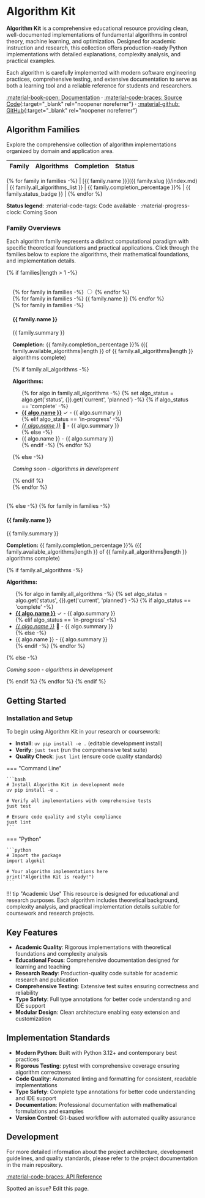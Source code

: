 # Algorithm Kit

**Algorithm Kit** is a comprehensive educational resource providing clean, well-documented implementations of fundamental algorithms in control theory, machine learning, and optimization. Designed for academic instruction and research, this collection offers production-ready Python implementations with detailed explanations, complexity analysis, and practical examples.

Each algorithm is carefully implemented with modern software engineering practices, comprehensive testing, and extensive documentation to serve as both a learning tool and a reliable reference for students and researchers.

[:material-book-open: Documentation](api.md) · [:material-code-braces: Source Code](https://github.com/jeffrichley/algokit){:target="_blank" rel="noopener noreferrer"} · [:material-github: GitHub](https://github.com/jeffrichley/algokit){:target="_blank" rel="noopener noreferrer"}

## Algorithm Families

Explore the comprehensive collection of algorithm implementations organized by domain and application area.

| Family | Algorithms | Completion | Status |
| --- | --- | --- | --- |
{% for family in families -%}
| [{{ family.name }}]({{ family.slug }}/index.md) | {{ family.all_algorithms_list }} | {{ family.completion_percentage }}% | {{ family.status_badge }} |
{% endfor %}

**Status legend**: :material-code-tags: Code available · :material-progress-clock: Coming Soon

### Family Overviews

Each algorithm family represents a distinct computational paradigm with specific theoretical foundations and practical applications. Click through the families below to explore the algorithms, their mathematical foundations, and implementation details.

{% if families|length > 1 -%}
<div class="family-overviews-container" style="border: 2px solid var(--md-default-fg-color--light); border-radius: 8px; padding: 16px; margin: 16px 0; background-color: var(--md-default-bg-color--lightest);">
<div class="tabbed-set" data-tabs="1:{{ families|length }}">
{% for family in families -%}
<input id="__tabbed_1_{{ loop.index }}" name="__tabbed_1" type="radio" {% if loop.first %}checked="checked"{% endif %} />
{% endfor %}
<div class="tabbed-labels">
{% for family in families -%}
<label for="__tabbed_1_{{ loop.index }}">{{ family.name }}</label>
{% endfor %}
</div>
<div class="tabbed-content">
{% for family in families -%}
<div class="tabbed-block">
<h4>{{ family.name }}</h4>
<p>{{ family.summary }}</p>

<p><strong>Completion:</strong> {{ family.completion_percentage }}% ({{ family.available_algorithms|length }} of {{ family.all_algorithms|length }} algorithms complete)</p>

{% if family.all_algorithms -%}
<p><strong>Algorithms:</strong></p>
<ul>
{% for algo in family.all_algorithms -%}
{% set algo_status = algo.get('status', {}).get('current', 'planned') -%}
{% if algo_status == 'complete' -%}
<li><a href="{{ family.slug }}/{{ algo.slug }}.md"><strong>{{ algo.name }}</strong></a> ✓ - {{ algo.summary }}</li>
{% elif algo_status == 'in-progress' -%}
<li><a href="{{ family.slug }}/{{ algo.slug }}.md"><em>{{ algo.name }}</em></a> 🚧 - {{ algo.summary }}</li>
{% else -%}
<li>{{ algo.name }} - {{ algo.summary }}</li>
{% endif -%}
{% endfor %}
</ul>
{% else -%}
<p><em>Coming soon - algorithms in development</em></p>
{% endif %}
</div>
{% endfor %}
</div>
</div>
</div>
{% else -%}
{% for family in families -%}
<h4>{{ family.name }}</h4>
<p>{{ family.summary }}</p>

<p><strong>Completion:</strong> {{ family.completion_percentage }}% ({{ family.available_algorithms|length }} of {{ family.all_algorithms|length }} algorithms complete)</p>

{% if family.all_algorithms -%}
<p><strong>Algorithms:</strong></p>
<ul>
{% for algo in family.all_algorithms -%}
{% set algo_status = algo.get('status', {}).get('current', 'planned') -%}
{% if algo_status == 'complete' -%}
<li><a href="{{ family.slug }}/{{ algo.slug }}.md"><strong>{{ algo.name }}</strong></a> ✓ - {{ algo.summary }}</li>
{% elif algo_status == 'in-progress' -%}
<li><a href="{{ family.slug }}/{{ algo.slug }}.md"><em>{{ algo.name }}</em></a> 🚧 - {{ algo.summary }}</li>
{% else -%}
<li>{{ algo.name }} - {{ algo.summary }}</li>
{% endif -%}
{% endfor %}
</ul>
{% else -%}
<p><em>Coming soon - algorithms in development</em></p>
{% endif %}
{% endfor %}
{% endif %}


## Getting Started

### Installation and Setup

To begin using Algorithm Kit in your research or coursework:

- **Install**: `uv pip install -e .` (editable development install)
- **Verify**: `just test` (run the comprehensive test suite)
- **Quality Check**: `just lint` (ensure code quality standards)

=== "Command Line"

    ```bash
    # Install Algorithm Kit in development mode
    uv pip install -e .

    # Verify all implementations with comprehensive tests
    just test

    # Ensure code quality and style compliance
    just lint
    ```

=== "Python"

    ```python
    # Import the package
    import algokit

    # Your algorithm implementations here
    print("Algorithm Kit is ready!")
    ```

!!! tip "Academic Use"
    This resource is designed for educational and research purposes. Each algorithm includes theoretical background, complexity analysis, and practical implementation details suitable for coursework and research projects.

## Key Features

- **Academic Quality**: Rigorous implementations with theoretical foundations and complexity analysis
- **Educational Focus**: Comprehensive documentation designed for learning and teaching
- **Research Ready**: Production-quality code suitable for academic research and publication
- **Comprehensive Testing**: Extensive test suites ensuring correctness and reliability
- **Type Safety**: Full type annotations for better code understanding and IDE support
- **Modular Design**: Clean architecture enabling easy extension and customization

## Implementation Standards

- **Modern Python**: Built with Python 3.12+ and contemporary best practices
- **Rigorous Testing**: pytest with comprehensive coverage ensuring algorithm correctness
- **Code Quality**: Automated linting and formatting for consistent, readable implementations
- **Type Safety**: Complete type annotations for better code understanding and IDE support
- **Documentation**: Professional documentation with mathematical formulations and examples
- **Version Control**: Git-based workflow with automated quality assurance



<!-- ## Get Started

<div class="grid cards" markdown>

-   :material-rocket-launch: **[Quickstart](api.md)**

    Get up and running in 10 minutes

-   :material-cog: **[Installation](https://github.com/jeffrichley/algokit#development)**

    Set up your development environment

-   :material-play: **[Testing](https://github.com/jeffrichley/algokit#development)**

    Run the test suite and quality checks

-   :material-cog-outline: **[Configuration](https://github.com/jeffrichley/algokit#development)**

    Configure your development workflow

-   :material-puzzle: **[Contributing](contributing.md)**

    Contribute to the project

-   :material-shield-check: **[Quality](https://github.com/jeffrichley/algokit#development)**

    Maintain high code quality standards

</div> -->

## Development

For more detailed information about the project architecture, development guidelines, and quality standards, please refer to the project documentation in the main repository.

[:material-code-braces: API Reference](api.md)

Spotted an issue? Edit this page.
